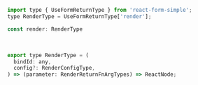 ```jsx | pure
import type { UseFormReturnType } from 'react-form-simple';
type RenderType = UseFormReturnType['render'];

const render: RenderType
```

<br />

```jsx | pure
export type RenderType = (
  bindId: any,
  config?: RenderConfigType,
) => (parameter: RenderReturnFnArgTypes) => ReactNode;
```

<br />

